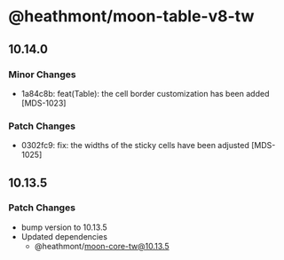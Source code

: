 # @heathmont/moon-table-v8-tw

## 10.14.0

### Minor Changes

- 1a84c8b: feat(Table): the cell border customization has been added [MDS-1023]

### Patch Changes

- 0302fc9: fix: the widths of the sticky cells have been adjusted [MDS-1025]

## 10.13.5

### Patch Changes

- bump version to 10.13.5
- Updated dependencies
  - @heathmont/moon-core-tw@10.13.5
